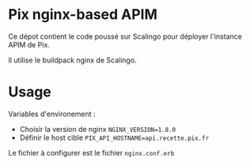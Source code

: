# Pix nginx-based APIM

Ce dépot contient le code poussé sur Scalingo pour déployer l'instance APIM de Pix.

Il utilise le buildpack nginx de Scalingo.

[buildpack-nginx]: https://github.com/Scalingo/nginx-buildpack

# Usage

Variables d'environement :
 * Choisir la version de nginx `NGINX_VERSION=1.8.0`
 * Définir le host cible `PIX_API_HOSTNAME=api.recette.pix.fr`

Le fichier à configurer est le fichier `nginx.conf.erb`
